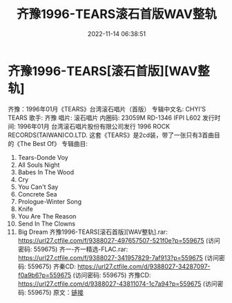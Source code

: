 ﻿---
title: 齐豫1996-TEARS滚石首版WAV整轨
date: 2022-11-14 06:38:51
categories: WAV车载音乐、镜像
tags: 华语中文
---
# 齐豫1996-TEARS[滚石首版][WAV整轨]

齐豫：1996年01月《TEARS》台湾滚石唱片（首版）
专辑中文名: CHYI'S TEARS
歌手: 齐豫
唱片: 滚石唱片
内圈码: 23059M RD-1346 IFPI L602
发行时间: 1996年01月
台湾滚石唱片股份有限公司发行
1996 ROCK RECORDS(TAIWAN)CO.LTD.
这套《TEARS》是2cd装，带了一张只有3首曲目的《The Best Of》
专辑曲目:
01. Tears-Donde Voy
02. All Souls Night
03. Babes In The Wood
04. Cry
05. You Can't Say
06. Concrete Sea
07. Prologue-Winter Song
08. Knife
09. You Are The Reason
10. Send In The Clowns
11. Big Dream
齐豫1996-TEARS[滚石首版][WAV整轨].rar: https://url27.ctfile.com/f/9388027-497657507-521f0e?p=559675
(访问密码: 559675)
齐一-齐一精选-FLAC.rar: https://url27.ctfile.com/f/9388027-341957829-7af913?p=559675
(访问密码: 559675)
齐秦CD: https://url27.ctfile.com/d/9388027-34287097-f0a9b6?p=559675
(访问密码: 559675)
齐豫CD: https://url27.ctfile.com/d/9388027-43811074-1c7a94?p=559675
(访问密码: 559675)
原文：[链接](https://blog.sina.com.cn/s/blog_1647c7e7601031084.html)